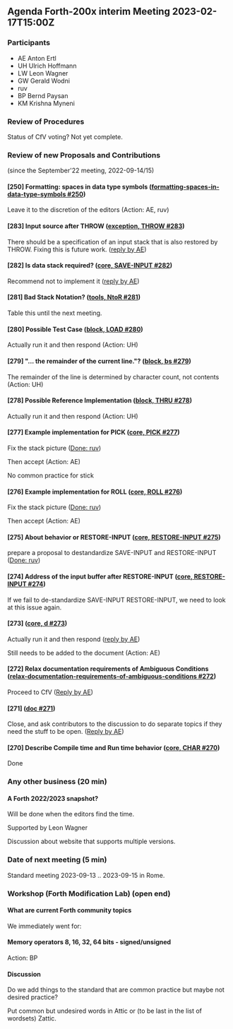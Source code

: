 ## Agenda Forth-200x interim Meeting 2023-02-17T15:00Z

### Participants

* AE Anton Ertl
* UH Ulrich Hoffmann
* LW Leon Wagner
* GW Gerald Wodni
* ruv
* BP Bernd Paysan
* KM Krishna Myneni

### Review of Procedures

Status of CfV voting?  Not yet complete.

### Review of new Proposals and Contributions

(since the September'22 meeting, 2022-09-14/15)

#### [250] Formatting: spaces in data type symbols ([formatting-spaces-in-data-type-symbols #250](https://forth-standard.org/proposals/formatting-spaces-in-data-type-symbols#contribution-250))

Leave it to the discretion of the editors (Action: AE, ruv)

#### [283] Input source after THROW ([exception, THROW #283](https://forth-standard.org/standard/exception/THROW#contribution-283))

There should be a specification of an input stack that is also
restored by THROW.  Fixing this is future work.  ([reply by
AE](https://forth-standard.org/standard/exception/THROW#reply-980))

#### [282] Is data stack required? ([core, SAVE-INPUT #282](https://forth-standard.org/standard/core/SAVE-INPUT#contribution-282))

Recommend not to implement it ([reply by AE](https://forth-standard.org/standard/core/SAVE-INPUT#reply-981))

#### [281] Bad Stack Notation? ([tools, NtoR #281](https://forth-standard.org/standard/tools/NtoR#contribution-281))

Table this until the next meeting.

#### [280] Possible Test Case ([block, LOAD #280](https://forth-standard.org/standard/block/LOAD#contribution-280))

Actually run it and then respond (Action: UH)

#### [279] &quot;... the remainder of the current line.&quot;? ([block, bs #279](https://forth-standard.org/standard/block/bs#contribution-279))

The remainder of the line is determined by character count, not
contents (Action: UH)

#### [278] Possible Reference Implementation ([block, THRU #278](https://forth-standard.org/standard/block/THRU#contribution-278))

Actually run it and then respond (Action: UH)

#### [277] Example implementation for PICK ([core, PICK #277](https://forth-standard.org/standard/core/PICK#contribution-277))

Fix the stack picture ([Done: ruv](https://forth-standard.org/standard/core/PICK?hideDiff#reply-997))

Then accept (Action: AE)

No common practice for stick

#### [276] Example implementation for ROLL ([core, ROLL #276](https://forth-standard.org/standard/core/ROLL#contribution-276))

Fix the stack picture ([Done: ruv](https://forth-standard.org/standard/core/ROLL?hideDiff#reply-998))

Then accept (Action: AE)

#### [275] About behavior or RESTORE-INPUT ([core, RESTORE-INPUT #275](https://forth-standard.org/standard/core/RESTORE-INPUT#contribution-275))

prepare a proposal to destandardize SAVE-INPUT and RESTORE-INPUT ([Done: ruv](https://forth-standard.org/proposals/obsolescence-for-save-input-and-restore-input#contribution-291))

#### [274] Address of the input buffer after RESTORE-INPUT ([core, RESTORE-INPUT #274](https://forth-standard.org/standard/core/RESTORE-INPUT#contribution-274))

If we fail to de-standardize SAVE-INPUT RESTORE-INPUT, we need to look
at this issue again.

#### [273]  ([core, d #273](https://forth-standard.org/standard/core/d#contribution-273))

Actually run it and then respond ([reply by AE](https://forth-standard.org/standard/core/d#reply-983))

Still needs to be added to the document (Action: AE)

#### [272] Relax documentation requirements of Ambiguous Conditions ([relax-documentation-requirements-of-ambiguous-conditions #272](https://forth-standard.org/proposals/relax-documentation-requirements-of-ambiguous-conditions#contribution-272))

Proceed to CfV ([Reply by AE](https://forth-standard.org/proposals/relax-documentation-requirements-of-ambiguous-conditions#reply-985))

#### [271]  ([doc #271](https://forth-standard.org/standard/doc#contribution-271))

Close, and ask contributors to the discussion to do separate topics if
they need the stuff to be open. ([Reply by AE](https://forth-standard.org/standard/doc#reply-986))

#### [270] Describe Compile time and Run time behavior ([core, CHAR #270](https://forth-standard.org/standard/core/CHAR#contribution-270))

Done

### Any other business (20 min)

#### A Forth 2022/2023 snapshot?

Will be done when the editors find the time.

Supported by Leon Wagner

Discussion about website that supports multiple versions.
   
### Date of next meeting (5 min)

Standard meeting 2023-09-13 .. 2023-09-15 in Rome.

### Workshop (Forth Modification Lab) (open end)

#### What are current Forth community topics

We immediately went for:

#### Memory operators 8, 16, 32, 64 bits - signed/unsigned

Action: BP

#### Discussion

Do we add things to the standard that are common practice but maybe
not desired practice?

Put common but undesired words in Attic or (to be last in the list of
wordsets) Zattic.


